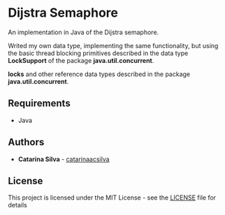 # Dijstra Semaphore

An implementation in Java of the Dijstra semaphore.

Writed my own data type, implementing the same functionality, but using the basic thread blocking primitives described in the data type **LockSupport** of the package **java.util.concurrent**.

**locks** and other reference data types described in the package **java.util.concurrent**.


## Requirements

- Java



## Authors

* **Catarina Silva** - [catarinaacsilva](https://github.com/catarinaacsilva)

## License

This project is licensed under the MIT License - see the [LICENSE](LICENSE) file for details